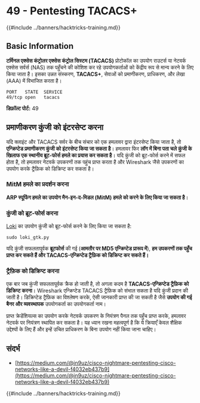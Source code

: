 # 49 - Pentesting TACACS+

{{#include ../banners/hacktricks-training.md}}

## Basic Information

**टर्मिनल एक्सेस कंट्रोलर एक्सेस कंट्रोल सिस्टम (TACACS)** प्रोटोकॉल का उपयोग राउटर्स या नेटवर्क एक्सेस सर्वर्स (NAS) तक पहुँचने की कोशिश कर रहे उपयोगकर्ताओं को केंद्रीय रूप से मान्य करने के लिए किया जाता है। इसका उन्नत संस्करण, **TACACS+**, सेवाओं को प्रमाणीकरण, प्राधिकरण, और लेखा (AAA) में विभाजित करता है।
```
PORT   STATE  SERVICE
49/tcp open   tacacs
```
**डिफ़ॉल्ट पोर्ट:** 49

## प्रमाणीकरण कुंजी को इंटरसेप्ट करना

यदि क्लाइंट और TACACS सर्वर के बीच संचार को एक हमलावर द्वारा इंटरसेप्ट किया जाता है, तो **एन्क्रिप्टेड प्रमाणीकरण कुंजी को इंटरसेप्ट किया जा सकता है**। हमलावर फिर **लॉग में बिना पता चले कुंजी के खिलाफ एक स्थानीय ब्रूट-फोर्स हमले का प्रयास कर सकता है**। यदि कुंजी को ब्रूट-फोर्स करने में सफल होता है, तो हमलावर नेटवर्क उपकरणों तक पहुंच प्राप्त करता है और Wireshark जैसे उपकरणों का उपयोग करके ट्रैफ़िक को डिक्रिप्ट कर सकता है।

### MitM हमले का प्रदर्शन करना

**ARP स्पूफिंग हमले का उपयोग मैन-इन-द-मिडल (MitM) हमले को करने के लिए किया जा सकता है**।

### कुंजी को ब्रूट-फोर्स करना

[Loki](https://c0decafe.de/svn/codename_loki/trunk/) का उपयोग कुंजी को ब्रूट-फोर्स करने के लिए किया जा सकता है:
```
sudo loki_gtk.py
```
यदि कुंजी सफलतापूर्वक **ब्रूटफोर्स** की गई (**आमतौर पर MD5 एन्क्रिप्टेड प्रारूप में**), **हम उपकरणों तक पहुँच प्राप्त कर सकते हैं और TACACS-एन्क्रिप्टेड ट्रैफ़िक को डिक्रिप्ट कर सकते हैं।**

### ट्रैफ़िक को डिक्रिप्ट करना

एक बार जब कुंजी सफलतापूर्वक क्रैक हो जाती है, तो अगला कदम है **TACACS-एन्क्रिप्टेड ट्रैफ़िक को डिक्रिप्ट करना**। Wireshark एन्क्रिप्टेड TACACS ट्रैफ़िक को संभाल सकता है यदि कुंजी प्रदान की जाती है। डिक्रिप्टेड ट्रैफ़िक का विश्लेषण करके, ऐसी जानकारी प्राप्त की जा सकती है जैसे **उपयोग की गई बैनर और व्यवस्थापक** उपयोगकर्ता का उपयोगकर्ता नाम।

प्राप्त क्रेडेंशियल्स का उपयोग करके नेटवर्क उपकरण के नियंत्रण पैनल तक पहुँच प्राप्त करके, हमलावर नेटवर्क पर नियंत्रण स्थापित कर सकता है। यह ध्यान रखना महत्वपूर्ण है कि ये क्रियाएँ केवल शैक्षिक उद्देश्यों के लिए हैं और इन्हें उचित प्राधिकरण के बिना उपयोग नहीं किया जाना चाहिए।

## संदर्भ

- [https://medium.com/@in9uz/cisco-nightmare-pentesting-cisco-networks-like-a-devil-f4032eb437b9](https://medium.com/@in9uz/cisco-nightmare-pentesting-cisco-networks-like-a-devil-f4032eb437b9)

{{#include ../banners/hacktricks-training.md}}
